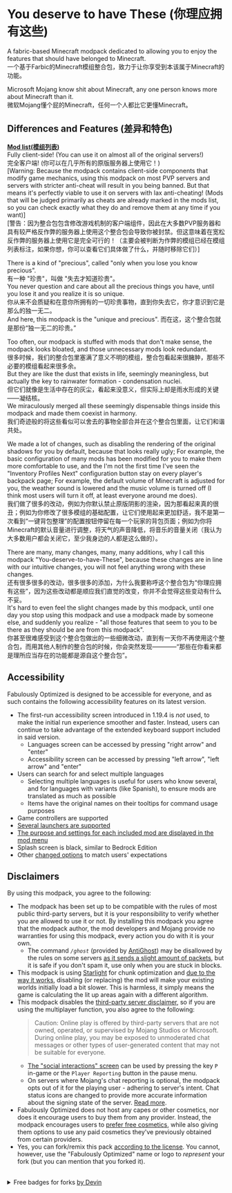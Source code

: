# You deserve to have These (你理应拥有这些)

A fabric-based Minecraft modpack dedicated to allowing you to enjoy the features that should have belonged to Minecraft.  
一个基于Farbic的Minecraft模组整合包，致力于让你享受到本该属于Minecraft的功能。  

Microsoft Mojang know shit about Minecraft, any one person knows more about Minecraft than it.  
微软Mojang懂个屁的Minecraft，任何一个人都比它更懂Minecraft。

## Differences and Features (差异和特色)

[**Mod list(模组列表)**](INCLUDED-MODS.md)  
Fully client-side! (You can use it on almost all of the original servers!)  
完全客户端! (你可以在几乎所有的原版服务器上使用它！)  
[Warning: Because the modpack contains client-side components that modify game mechanics, using this modpack on most PVP servers and servers with stricter anti-cheat will result in you being banned. But that means it's perfectly viable to use it on servers with lax anti-cheating! (Mods that will be judged primarily as cheats are already marked in the mods list, so you can check exactly what they do and remove them at any time if you want)]  
[警告：因为整合包包含修改游戏机制的客户端组件，因此在大多数PVP服务器和具有较严格反作弊的服务器上使用这个整合包会导致你被封禁。但这意味着在宽松反作弊的服务器上使用它是完全可行的！（主要会被判断为作弊的模组已经在模组列表标注，如果你想，你可以查看它们具体做了什么，并随时移除它们）]  

There is a kind of "precious", called "only when you lose you know precious".  
有一种 "珍贵"，叫做 "失去才知道珍贵"。  
You never question and care about all the precious things you have, until you lose it and you realize it is so unique.  
你从来不会质疑和在意你所拥有的一切珍贵事物，直到你失去它，你才意识到它是那么的独一无二。  
And here, this modpack is the "unique and precious".
而在这，这个整合包就是那份“独一无二的珍贵。”

Too often, our modpack is stuffed with mods that don't make sense, the modpack looks bloated, and those unnecessary mods look redundant.  
很多时候，我们的整合包里塞满了意义不明的模组，整合包看起来很臃肿，那些不必要的模组看起来很多余。  
But they are like the dust that exists in life, seemingly meaningless, but actually the key to rainwater formation - condensation nuclei.  
但它们就像是生活中存在的灰尘，看起来没意义，但实际上却是雨水形成的关键——凝结核。  
We miraculously merged all these seemingly dispensable things inside this modpack and made them coexist in harmony.  
我们奇迹般的将这些看似可以舍去的事物全部合并在这个整合包里面，让它们和谐共处。  

We made a lot of changes, such as disabling the rendering of the original shadows for you by default, because that looks really ugly; For example, the basic configuration of many mods has been modified for you to make them more comfortable to use, and the I'm not the first time I've seen the "Inventory Profiles Next" configuration button stay on every player's backpack page; For example, the default volume of Minecraft is adjusted for you, the weather sound is lowered and the music volume is turned off (I think most users will turn it off, at least everyone around me does).  
我们做了很多的改动，例如为你默认禁止原版阴影的渲染，因为那看起来真的很丑；例如为你修改了很多模组的基础配置，让它们使用起来更加舒适，我不是第一次看到“一键背包整理”的配置按钮停留在每一个玩家的背包页面；例如为你将Minecraft的默认音量进行调整，将天气的声音降低，将音乐的音量关闭（我认为大多数用户都会关闭它，至少我身边的人都是这么做的）。  

There are many, many changes, many, many additions, why I call this modpack "You-deserve-to-have-These", because these changes are in line with our intuitive changes, you will not feel anything wrong with these changes.  
还有很多很多的改动，很多很多的添加，为什么我要称呼这个整合包为“你理应拥有这些”，因为这些改动都是顺应我们直觉的改变，你并不会觉得这些变动有什么不妥。  
It's hard to even feel the slight changes made by this modpack, until one day you stop using this modpack and use a modpack made by someone else, and suddenly you realize - "all those features that seem to you to be there as they should be are from this modpack".  
你甚至很难感受到这个整合包做出的一些细微改动，直到有一天你不再使用这个整合包，而用其他人制作的整合包的时候，你会突然发现————“那些在你看来都是理所应当存在的功能都是源自这个整合包”。

## Accessibility

Fabulously Optimized is designed to be accessible for everyone, and as such contains the following accessibility features on its latest version.

* The first-run accessibility screen introduced in 1.19.4 is _not_ used, to make the initial run experience smoother and faster. Instead, users can continue to take advantage of the extended keyboard support included in said version.
  * Languages screen can be accessed by pressing "right arrow" and "enter"
  * Accessibility screen can be accessed by pressing "left arrow", "left arrow" and "enter"
* Users can search for and select multiple languages
  * Selecting multiple languages is useful for users who know several, and for languages with variants (like Spanish), to ensure mods are translated as much as possible
  * Items have the original names on their tooltips for command usage purposes
* Game controllers are supported
* [Several launchers are supported](#downloads)
* [The purpose and settings for each included mod are displayed in the mod menu](https://fabulously-optimized.gitbook.io/modpack/readme/changed-options#resource-packs)
* Splash screen is black, similar to Bedrock Edition
* Other [changed options](https://fabulously-optimized.gitbook.io/modpack/readme/changed-options) to match users' expectations

## Disclaimers

By using this modpack, you agree to the following:

* The modpack has been set up to be compatible with the rules of most public third-party servers, but it is your responsibility to verify whether you are allowed to use it or not. By installing this modpack you agree that the modpack author, the mod developers and Mojang provide no warranties for using this modpack, every action you do with it is your own.   
    * The command *`/ghost`* (provided by [AntiGhost](https://www.curseforge.com/minecraft/mc-mods/antighost)) may be disallowed by the rules on some servers [as it sends a slight amount of packets](https://www.curseforge.com/minecraft/mc-mods/antighost?comment=103), but it is safe if you don't spam it, use only when you are stuck in blocks.
* This modpack is using [Starlight](https://www.curseforge.com/minecraft/mc-mods/starlight) for chunk optimization and [due to the way it works](https://github.com/PaperMC/Starlight/blob/fabric/TECHNICAL_DETAILS.md#chunk-save-format), disabling (or replacing) the mod will make your existing worlds initially load a bit slower. This is harmless, it simply means the game is calculating the lit up areas again with a different algorithm.
* This modpack disables the [third-party server disclaimer](https://minecraft.fandom.com/wiki/File:Multiplayer_disclaimer.png), so if you are using the multiplayer function, you also agree to the following: 
    > Caution: Online play is offered by third-party servers that are not owned, operated, or supervised by Mojang Studios or Microsoft. During online play, you may be exposed to unmoderated chat messages or other types of user-generated content that may not be suitable for everyone. 
    *  [The "social interactions" screen](https://minecraft.fandom.com/wiki/Social_Interactions_screen#Usage) can be used by pressing the key `P` in-game or the `Player Reporting` button in the pause menu.
    * On servers where Mojang's chat reporting is optional, the modpack opts out of it for the playing user - adhering to server's intent. Chat status icons are changed to provide more accurate information about the signing state of the server. [Read more](https://fabulously-optimized.gitbook.io/modpack/readme/chat-reporting-faq).
* Fabulously Optimized does not host any capes or other cosmetics, nor does it encourage users to buy them from any provider. Instead, the modpack encourages users to [prefer free cosmetics](https://fabulously-optimized.gitbook.io/modpack/readme/free-cape), while also giving them options to use any paid cosmetics they've previously obtained from certain providers.  
* Yes, you can fork/remix this pack [according to the license](https://github.com/Fabulously-Optimized/fabulously-optimized/blob/main/LICENSE.md). You cannot, however, use the "Fabulously Optimized" name or logo to _represent_ your fork (but you can mention that you forked it).

<br>
<details>
  
  <summary>Free badges for forks <a href="https://intergrav.github.io/devins-badges-docs">by Devin</a></summary>
  
  <a href="https://github.com/Fabulously-Optimized/fabulously-optimized"><img alt="Built on Fabulously Optimized" height="56" src="https://cdn.jsdelivr.net/npm/@intergrav/devins-badges@3/assets/cozy/built-with/fabulously-optimized_vector.svg"></a>
  
  Markdown and HTML for Modrinth/GitHub below; for CurseForge just select and copy the image to get it with the link.
  ```html
  <!-- Markdown -->
  [![Built on Fabulously Optimized](https://cdn.jsdelivr.net/npm/@intergrav/devins-badges@3/assets/cozy/built-with/fabulously-optimized_64h.png)](https://github.com/Fabulously-Optimized/fabulously-optimized)

  <!-- HTML (resizeable) -->
  <img alt="Built on Fabulously Optimized" height="56" src="https://cdn.jsdelivr.net/npm/@intergrav/devins-badges@3/assets/cozy/built-with/fabulously-optimized_vector.svg">
  ```
  <a href="https://github.com/Fabulously-Optimized/fabulously-optimized"><img alt="Built on Fabulously Optimized" height="40" src="https://cdn.jsdelivr.net/npm/@intergrav/devins-badges@3/assets/compact/built-with/fabulously-optimized_vector.svg"></a>
  
  Markdown and HTML for Modrinth/GitHub below; for CurseForge just select and copy the image to get it with the link.
  ```html
  <!-- Markdown -->
  ![Built on Fabulously Optimized](https://cdn.jsdelivr.net/npm/@intergrav/devins-badges@3/assets/compact/built-with/fabulously-optimized_46h.png)
  <!-- HTML (resizeable) -->
  <img alt="Built on Fabulously Optimized" height="40" src="https://cdn.jsdelivr.net/npm/@intergrav/devins-badges@3/assets/compact/built-with/fabulously-optimized_vector.svg">
  ```
  
</details>
